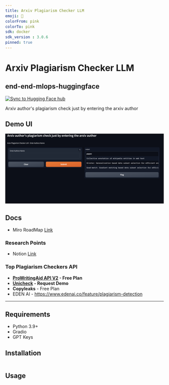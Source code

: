 ```yaml
---
title: Arxiv Plagiarism Checker LLM
emoji: 🚀
colorFrom: pink
colorTo: pink
sdk: docker
sdk_version : 3.0.6
pinned: true
---
```


# Arxiv Plagiarism Checker LLM

## end-end-mlops-huggingface

[![Sync to Hugging Face hub](https://github.com/gamingflexer/arxiv-plagiarism-checker-llm/actions/workflows/main.yml/badge.svg)](https://github.com/gamingflexer/arxiv-plagiarism-checker-llm/actions/workflows/main.yml)


Arxiv author's plagiarism check just by entering the arxiv author

## Demo UI

![Demo Image](images/demo_ui.png)


## Docs

- Miro RoadMap [Link](https://miro.com/app/board/uXjVN8HgXk8=/)

### Research Points

- Notion [Link](https://gamingflexer.notion.site/Arxiv-983d173f46c1426caa9dab319f4ddb3d?pvs=4)

### Top Plagiarism Checkers API

- **[ProWritingAid API V2](https://cloud.prowritingaid.com/analysis/swagger/ui/index) - Free Plan**
- **[Unicheck](https://unicheck.com/plagiarism-checker-api) - Request Demo**
- **Copyleaks** - Free Plan
- EDEN AI - https://www.edenai.co/feature/plagiarism-detection

----

## Requirements

- Python 3.9+
- Gradio
- GPT Keys

## Installation

```bash

```

## Usage

```python

```